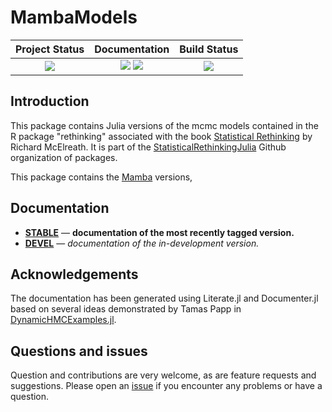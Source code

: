 # MambaModels


| **Project Status**                                                               |  **Documentation**                                                               | **Build Status**                                                                                |
|:-------------------------------------------------------------------------------:|:-------------------------------------------------------------------------------:|:-----------------------------------------------------------------------------------------------:|
|![][project-status-img] | [![][docs-stable-img]][docs-stable-url] [![][docs-dev-img]][docs-dev-url] | [![][travis-img]][travis-url] |

## Introduction

This package contains Julia versions of the mcmc models contained in the R package "rethinking" associated with the book [Statistical Rethinking](https://xcelab.net/rm/statistical-rethinking/) by Richard McElreath. It is part of the [StatisticalRethinkingJulia](https://github.com/StatisticalRethinkingJulia) Github organization of packages.

This package contains the [Mamba](https://github.com/brian-j-smith/Mamba.jl) versions,

## Documentation

- [**STABLE**][docs-stable-url] &mdash; **documentation of the most recently tagged version.**
- [**DEVEL**][docs-dev-url] &mdash; *documentation of the in-development version.*

## Acknowledgements

The  documentation has been generated using Literate.jl and Documenter.jl based on several ideas demonstrated by Tamas Papp in  [DynamicHMCExamples.jl](https://tpapp.github.io/DynamicHMCExamples.jl).

## Questions and issues

Question and contributions are very welcome, as are feature requests and suggestions. Please open an [issue][issues-url] if you encounter any problems or have a question.

[docs-dev-img]: https://img.shields.io/badge/docs-dev-blue.svg
[docs-dev-url]: https://statisticalrethinkingjulia.github.io/MambaModels.jl/latest

[docs-stable-img]: https://img.shields.io/badge/docs-stable-blue.svg
[docs-stable-url]: https://statisticalrethinkingjulia.github.io/MambaModels.jl/stable

[travis-img]: https://travis-ci.org/StatisticalRethinkingJulia/MambaModels.jl.svg?branch=master
[travis-url]: https://travis-ci.org/StatisticalRethinkingJulia/MambaModels.jl

[codecov-img]: https://codecov.io/gh/StatisticalRethinkingJulia/MambaModels.jl/branch/master/graph/badge.svg
[codecov-url]: https://codecov.io/gh/StatisticalRethinkingJulia/MambaModels.jl

[issues-url]: https://github.com/StatisticalRethinkingJulia/MambaModels.jl/issues

[project-status-img]: https://img.shields.io/badge/lifecycle-wip-orange.svg

